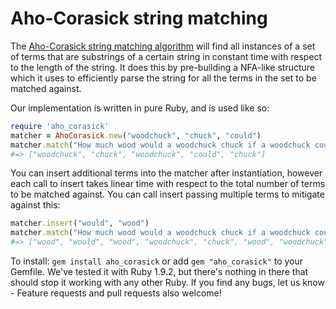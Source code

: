 Aho-Corasick string matching
============================

The [Aho-Corasick string matching algorithm](http://en.wikipedia.org/wiki/Aho%E2%80%93Corasick_string_matching_algorithm) will find all instances of a set of terms that are substrings of a certain string in constant time with respect to the length of the string. It does this by pre-building a NFA-like structure which it uses to efficiently parse the string for all the terms in the set to be matched against.

Our implementation is written in pure Ruby, and is used like so:

```ruby
require 'aho_corasick'
matcher = AhoCorasick.new("woodchuck", "chuck", "could")
matcher.match("How much wood would a woodchuck chuck if a woodchuck could chuck wood.")
#=> ["woodchuck", "chuck", "woodchuck", "could", "chuck"]
```

You can insert additional terms into the matcher after instantiation, however each call to insert takes linear time with respect to the total number of terms to be matched against. You can call insert passing multiple terms to mitigate against this:
```ruby
matcher.insert("would", "wood")
matcher.match("How much wood would a woodchuck chuck if a woodchuck could chuck wood.")
#=> ["wood", "would", "wood", "woodchuck", "chuck", "wood", "woodchuck", "could", "chuck", "wood"] 
```

To install: ``gem install aho_corasick`` or add ``gem "aho_corasick"`` to your Gemfile. We've tested it with Ruby 1.9.2, but there's nothing in there that should stop it working with any other Ruby. If you find any bugs, let us know - Feature requests and pull requests also welcome!

